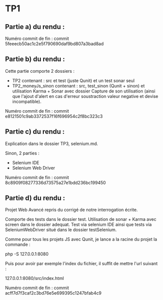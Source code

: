 # TP1

## Partie a) du rendu :

Numéro commit de fin : commit 5feeecb50ac1c2e5f790690daf9bd807a3bad8ad

## Partie b) du rendu :

Cette partie comporte 2 dossiers :

- TP2 contenant : src et test (juste Qunit) et un test sonar seul
- TP2_moneyJs_sinon contenant : src, test_sinon (Qunit + sinon) et utilisation Karma + Sonar avec dossier Capture de son utilisation (ainsi que l'ajout d'alert en cas d'erreur soustraction valeur negative et devise incompatible).

Numéro commit de fin : commit e8121501c9ab3372537f16f696954c2f8bc323c3

## Partie c) du rendu :

Explication dans le dossier TP3, selenium.md.

Sinon, 2 parties : 

- Selenium IDE
- Selenium Web Driver

Numéro commit de fin : commit 8c8909f08277336d73575a27e1bdd236bc199450

## Partie d) du rendu :

Projet Web Avancé repris du corrigé de notre interrogation écrite.

Comporte des tests dans le dossier test.
Utilisation de sonar + Karma avec screen dans le dossier adequat.
Test via selenium IDE ainsi que tests via SeleniumWebDriver situé dans le dossier testSelenium.

Comme pour tous les projets JS avec Qunit, je lance a la racine du projet la commande : 

php -S 127.0.0.1:8080

Puis pour avoir par exemple l'index du fichier, il suffit de mettre l'url suivant : 

127.0.0.1:8080/src/index.html

Numéro commit de fin : commit acff7d7f3caf2c3bd76e5e699395c1247bfab4c9
